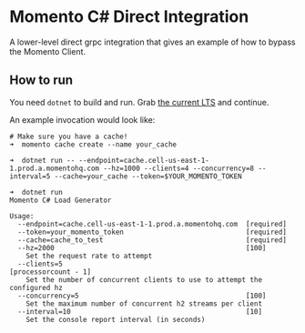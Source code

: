 # Momento C# Direct Integration

A lower-level direct grpc integration that gives an example of how to bypass the Momento Client.

## How to run
You need `dotnet` to build and run. Grab [the current LTS](https://dotnet.microsoft.com/en-us/download) and continue.

An example invocation would look like:
```
# Make sure you have a cache!
➜  momento cache create --name your_cache

➜  dotnet run -- --endpoint=cache.cell-us-east-1-1.prod.a.momentohq.com --hz=1000 --clients=4 --concurrency=8 --interval=5 --cache=your_cache --token=$YOUR_MOMENTO_TOKEN
```

```
➜  dotnet run
Momento C# Load Generator

Usage:
  --endpoint=cache.cell-us-east-1-1.prod.a.momentohq.com  [required]
  --token=your_momento_token                              [required]
  --cache=cache_to_test                                   [required]
  --hz=2000                                               [100]
    Set the request rate to attempt
  --clients=5                                             [processorcount - 1]
    Set the number of concurrent clients to use to attempt the configured hz
  --concurrency=5                                         [100]
    Set the maximum number of concurrent h2 streams per client
  --interval=10                                           [10]
    Set the console report interval (in seconds)
```
